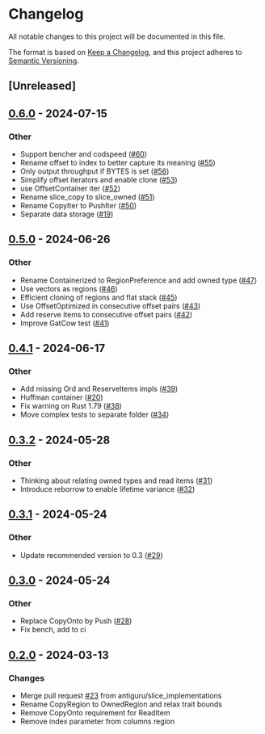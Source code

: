 # Changelog
All notable changes to this project will be documented in this file.

The format is based on [Keep a Changelog](https://keepachangelog.com/en/1.0.0/),
and this project adheres to [Semantic Versioning](https://semver.org/spec/v2.0.0.html).

## [Unreleased]

## [0.6.0](https://github.com/antiguru/flatcontainer/compare/v0.5.0...v0.6.0) - 2024-07-15

### Other
- Support bencher and codspeed ([#60](https://github.com/antiguru/flatcontainer/pull/60))
- Rename offset to index to better capture its meaning ([#55](https://github.com/antiguru/flatcontainer/pull/55))
- Only output throughput if BYTES is set ([#56](https://github.com/antiguru/flatcontainer/pull/56))
- Simplify offset iterators and enable clone ([#53](https://github.com/antiguru/flatcontainer/pull/53))
- use OffsetContainer iter ([#52](https://github.com/antiguru/flatcontainer/pull/52))
- Rename slice_copy to slice_owned ([#51](https://github.com/antiguru/flatcontainer/pull/51))
- Rename CopyIter to PushIter ([#50](https://github.com/antiguru/flatcontainer/pull/50))
- Separate data storage ([#19](https://github.com/antiguru/flatcontainer/pull/19))

## [0.5.0](https://github.com/antiguru/flatcontainer/compare/v0.4.1...v0.5.0) - 2024-06-26

### Other
- Rename Containerized to RegionPreference and add owned type ([#47](https://github.com/antiguru/flatcontainer/pull/47))
- Use vectors as regions ([#46](https://github.com/antiguru/flatcontainer/pull/46))
- Efficient cloning of regions and flat stack ([#45](https://github.com/antiguru/flatcontainer/pull/45))
- Use OffsetOptimized in consecutive offset pairs ([#43](https://github.com/antiguru/flatcontainer/pull/43))
- Add reserve items to consecutive offset pairs ([#42](https://github.com/antiguru/flatcontainer/pull/42))
- Improve GatCow test ([#41](https://github.com/antiguru/flatcontainer/pull/41))

## [0.4.1](https://github.com/antiguru/flatcontainer/compare/v0.4.0...v0.4.1) - 2024-06-17

### Other
- Add missing Ord and ReserveItems impls ([#39](https://github.com/antiguru/flatcontainer/pull/39))
- Huffman container ([#20](https://github.com/antiguru/flatcontainer/pull/20))
- Fix warning on Rust 1.79 ([#38](https://github.com/antiguru/flatcontainer/pull/38))
- Move complex tests to separate folder ([#34](https://github.com/antiguru/flatcontainer/pull/34))

## [0.3.2](https://github.com/antiguru/flatcontainer/compare/v0.3.1...v0.3.2) - 2024-05-28

### Other
- Thinking about relating owned types and read items ([#31](https://github.com/antiguru/flatcontainer/pull/31))
- Introduce reborrow to enable lifetime variance ([#32](https://github.com/antiguru/flatcontainer/pull/32))

## [0.3.1](https://github.com/antiguru/flatcontainer/compare/v0.3.0...v0.3.1) - 2024-05-24

### Other
- Update recommended version to 0.3 ([#29](https://github.com/antiguru/flatcontainer/pull/29))

## [0.3.0](https://github.com/antiguru/flatcontainer/compare/v0.2.0...v0.3.0) - 2024-05-24

### Other
- Replace CopyOnto by Push ([#28](https://github.com/antiguru/flatcontainer/pull/28))
- Fix bench, add to ci

## [0.2.0](https://github.com/antiguru/flatcontainer/compare/v0.1.0...v0.2.0) - 2024-03-13

### Changes
- Merge pull request [#23](https://github.com/antiguru/flatcontainer/pull/23) from antiguru/slice_implementations
- Rename CopyRegion to OwnedRegion and relax trait bounds
- Remove CopyOnto requirement for ReadItem
- Remove index parameter from columns region
